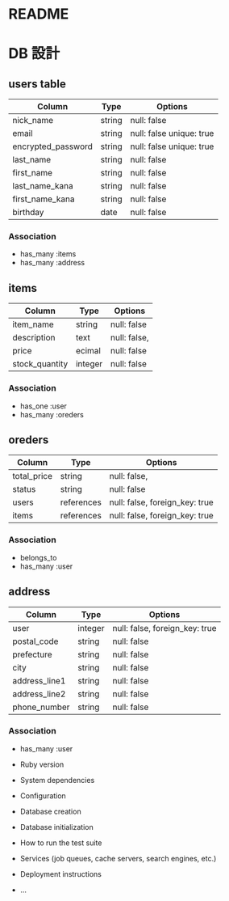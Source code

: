 # README

# DB 設計

## users table

| Column             | Type                | Options                   |
|--------------------|---------------------|---------------------------|
| nick_name          | string              | null: false               |
| email              | string              | null: false  unique: true |
| encrypted_password | string              | null: false  unique: true |
| last_name          | string              | null: false               |
| first_name         | string              | null: false               |
| last_name_kana     | string              | null: false               |  
| first_name_kana    | string              | null: false               |
| birthday           | date                | null: false               |

### Association


* has_many :items
* has_many :address


## items

| Column                              | Type       | Options                        |
|-------------------------------------|------------|--------------------------------|
| item_name                           | string     | null: false                    |
| description                         | text       | null: false,                   |
| price                               | ecimal     | null: false                    |
| stock_quantity                       |integer    | null: false                    |

### Association

- has_one :user
- has_many :oreders

## oreders

| Column      | Type       | Options                        |
|-------------|------------|--------------------------------|
| total_price | string     | null: false,                   |
| status      | string     | null: false                    |
| users       | references | null: false, foreign_key: true |
| items       | references | null: false, foreign_key: true |

### Association

- belongs_to
- has_many :user

## address

| Column      | Type       | Options                        |
|-------------|------------|--------------------------------|
| user        | integer    | null: false, foreign_key: true |
| postal_code | string     | null: false                    |
| prefecture  | string     | null: false                    |
| city        | string     | null: false                    |
| address_line1 | string   | null: false                    |
| address_line2 | string   | null: false                    |        
| phone_number  | string   | null: false                    |

### Association

* has_many :user


* Ruby version

* System dependencies

* Configuration

* Database creation

* Database initialization

* How to run the test suite

* Services (job queues, cache servers, search engines, etc.)

* Deployment instructions

* ...
